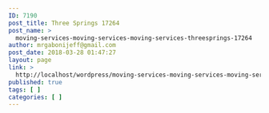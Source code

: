 ```yaml
---
ID: 7190
post_title: Three Springs 17264
post_name: >
  moving-services-moving-services-moving-services-threesprings-17264
author: mrgabonijeff@gmail.com
post_date: 2018-03-28 01:47:27
layout: page
link: >
  http://localhost/wordpress/moving-services-moving-services-moving-services-threesprings-17264/
published: true
tags: [ ]
categories: [ ]
---
```

